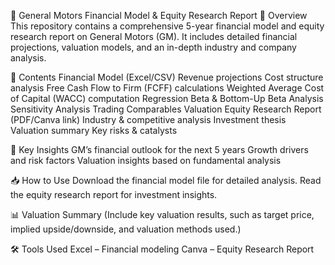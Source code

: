📌 General Motors Financial Model & Equity Research Report
📖 Overview
This repository contains a comprehensive 5-year financial model and equity research report on General Motors (GM). It includes detailed financial projections, valuation models, and an in-depth industry and company analysis.

📂 Contents
Financial Model (Excel/CSV)
Revenue projections
Cost structure analysis
Free Cash Flow to Firm (FCFF) calculations
Weighted Average Cost of Capital (WACC) computation
Regression Beta & Bottom-Up Beta Analysis
Sensitivity Analysis
Trading Comparables Valuation
Equity Research Report (PDF/Canva link)
Industry & competitive analysis
Investment thesis
Valuation summary
Key risks & catalysts

🚀 Key Insights
GM’s financial outlook for the next 5 years
Growth drivers and risk factors
Valuation insights based on fundamental analysis

📥 How to Use
Download the financial model file for detailed analysis.
Read the equity research report for investment insights.

📊 Valuation Summary
(Include key valuation results, such as target price, implied upside/downside, and valuation methods used.)

🛠 Tools Used
Excel – Financial modeling
Canva – Equity Research Report
